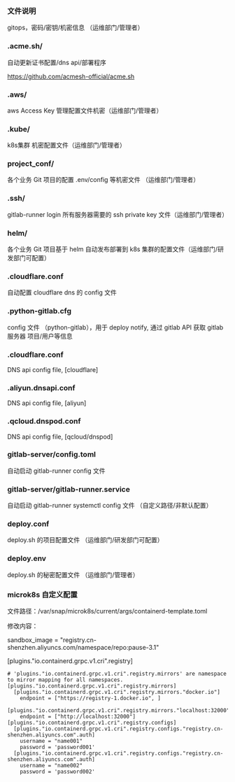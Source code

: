### 文件说明
gitops，密码/密钥/机密信息 （运维部门/管理者）

### .acme.sh/
自动更新证书配置/dns api/部署程序

https://github.com/acmesh-official/acme.sh


### .aws/
aws Access Key 管理配置文件机密（运维部门/管理者）

### .kube/
k8s集群 机密配置文件（运维部门/管理者）

### project_conf/
各个业务 Git 项目的配置 .env/config 等机密文件 （运维部门/管理者）

### .ssh/
gitlab-runner login 所有服务器需要的 ssh private key 文件（运维部门/管理者）

### helm/
各个业务 Git 项目基于 helm 自动发布部署到 k8s 集群的配置文件（运维部门/研发部门可配置）

### .cloudflare.conf
自动配置 cloudflare dns 的 config 文件

### .python-gitlab.cfg
config 文件 （python-gitlab），用于 deploy notify, 通过 gitlab API 获取 gitlab 服务器 项目/用户等信息

### .cloudflare.conf
DNS api config file, [cloudflare]

### .aliyun.dnsapi.conf
DNS api config file, [aliyun]
### .qcloud.dnspod.conf
DNS api config file, [qcloud/dnspod]

### gitlab-server/config.toml
自动启动 gitlab-runner config 文件

### gitlab-server/gitlab-runner.service
自动启动 gitlab-runner  systemctl config 文件 （自定义路径/非默认配置）

### deploy.conf
deploy.sh 的项目配置文件 （运维部门/研发部门可配置）

### deploy.env
deploy.sh 的秘密配置文件 （运维部门/管理者）

### microk8s 自定义配置
文件路径：/var/snap/microk8s/current/args/containerd-template.toml

修改内容：

  sandbox_image = "registry.cn-shenzhen.aliyuncs.com/namespace/repo:pause-3.1"

  [plugins."io.containerd.grpc.v1.cri".registry]

    # 'plugins."io.containerd.grpc.v1.cri".registry.mirrors' are namespace to mirror mapping for all namespaces.
    [plugins."io.containerd.grpc.v1.cri".registry.mirrors]
      [plugins."io.containerd.grpc.v1.cri".registry.mirrors."docker.io"]
        endpoint = ["https://registry-1.docker.io", ]
      [plugins."io.containerd.grpc.v1.cri".registry.mirrors."localhost:32000"]
        endpoint = ["http://localhost:32000"]
    [plugins."io.containerd.grpc.v1.cri".registry.configs]
      [plugins."io.containerd.grpc.v1.cri".registry.configs."registry.cn-shenzhen.aliyuncs.com".auth]
        username = "name001"
        password = 'password001'
      [plugins."io.containerd.grpc.v1.cri".registry.configs."registry.cn-shenzhen.aliyuncs.com".auth]
        username = "name002"
        password = 'password002'